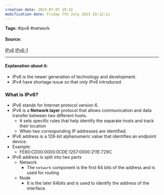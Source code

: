 ```yaml
---
creation date: 2023-07-07 19:12
modification date: Friday 7th July 2023 19:12:11
---
```


**Tags:** #ipv6 #network 

#### Source:
[IPv6](https://www.geeksforgeeks.org/what-is-ipv6/)
[IPv6-1](https://www.cloudns.net/blog/what-is-an-ipv6-address/)

--------------------------------------

#### Explanation about it:

* IPv6 is the newer generation of technology and development.
* IPv4 have shortage issue so that only IPv6 introduced.


### What is IPv6?

* IPv6 stands for Internet protocol version 6.
* IPv6 is a **Network layer** protocol that allows communication and data transfer between two different hosts.
	* It sets specific rules that help identify the separate hosts and track their location
	* When two corresponding IP addresses are identified.
* IPv6 address is a 128-bit alphanumeric value that identifies an endpoint device.
* Example:
	* FE80:CD00:0000:0CDE:1257:0000:211E:729C
* IPv6 address is split into two parts
	* Network
		* The `network` component is the first 64 bits of the address and is used for routing
	* Node
		* It is the later 64bits and is used to identify the address of the interface.
